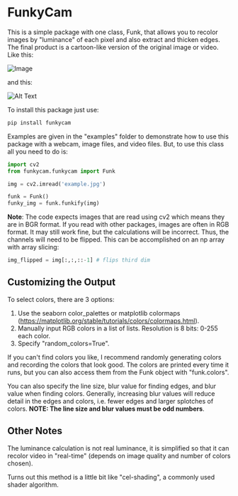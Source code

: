 # FunkyCam

This is a simple package with one class, Funk, that allows you to recolor images by "luminance" of each pixel and also extract and thicken edges. 
The final product is a cartoon-like version of the original image or video. Like this:

![Image](./photo.png)

and this:

![Alt Text](./funkykillbill.gif)

To install this package just use:

```bash
pip install funkycam
```

Examples are given in the "examples" folder to demonstrate how to use this package with a webcam, image files, and video files. But, to use this class all you need to do is:

```python
import cv2
from funkycam.funkycam import Funk

img = cv2.imread('example.jpg')

funk = Funk()
funky_img = funk.funkify(img)
```

**Note**: The code expects images that are read using cv2 which means they are in BGR format. If you read with other packages, images are often in RGB format. It may still work fine, but the calculations will be incorrect. Thus, the channels will need to be flipped. 
This can be accomplished on an np array with array slicing:

```python
img_flipped = img[:,:,::-1] # flips third dim
```

## Customizing the Output 
To select colors, there are 3 options:
1. Use the seaborn color_palettes or matplotlib colormaps (https://matplotlib.org/stable/tutorials/colors/colormaps.html).
2. Manually input RGB colors in a list of lists. Resolution is 8 bits: 0-255 each color.
3. Specify "random_colors=True".

If you can't find colors you like, I recommend randomly generating colors and recording the colors that look good. The colors are printed every time it runs, but you can also access them from the Funk object with "funk.colors".

You can also specify the line size, blur value for finding edges, and blur value when finding colors. Generally, increasing blur values will reduce detail in the edges and colors, i.e. fewer edges and larger splotches of colors. **NOTE: The line size and blur values must be odd numbers**. 

## Other Notes
The luminance calculation is not real luminance, it is simplified so that it can recolor video in "real-time" (depends on image quality and number of colors chosen). 

Turns out this method is a little bit like "cel-shading", a commonly used shader algorithm.